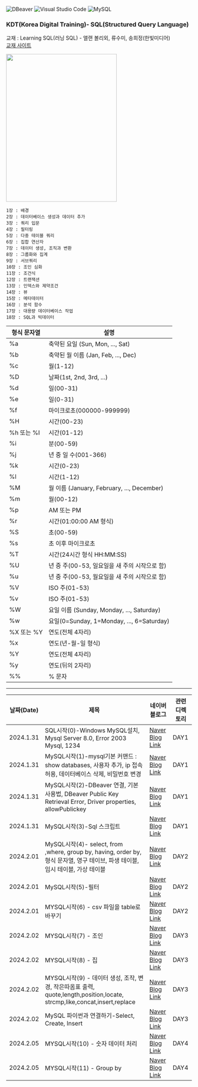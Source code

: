 ![DBeaver](https://img.shields.io/badge/dbeaver-382923.svg?style=for-the-badge&logo=dbeaver&logoColor=white)
![Visual Studio Code](https://img.shields.io/badge/Visual%20Studio%20Code-0078d7.svg?style=for-the-badge&logo=visual-studio-code&logoColor=white)
![MySQL](https://img.shields.io/badge/mysql-%2300f.svg?style=for-the-badge&logo=mysql&logoColor=white)




### KDT(Korea Digital Training)- SQL(Structured Query Language)

교재 : Learning SQL(러닝 SQL) - 앨랜 볼리외, 류수미, 송희정(한빛미디어)  
[교재 사이트](https://www.yes24.com/Product/Goods/98388711) 

<img src="https://image.yes24.com/goods/98388711/XL" width=300, height=400>   


```   
1장 : 배경
2장 : 데이터베이스 생성과 데이터 추가
3장 : 쿼리 입문
4장 : 필터링
5장 : 다중 테이블 쿼리
6장 : 집합 연산자
7장 : 데이터 생성, 조직과 변환
8장 : 그룹화와 집계
9장 : 서브쿼리
10장 : 조인 심화
11장 : 조건식
12장 : 트랜잭션
13장 : 인덱스와 제약조건
14장 : 뷰
15장 : 메타데이터
16장 : 분석 함수
17장 : 대용량 데이터베이스 작업
18장 : SQL과 빅데이터
```

| 형식 문자열 | 설명 |
| ----------| -----|
| %a | 축약된 요일 (Sun, Mon, ..., Sat) |
| %b | 축약된 월 이름 (Jan, Feb, ..., Dec) |
| %c | 월(1-12) |
| %D | 날짜(1st, 2nd, 3rd, ...) |
| %d | 일(00-31) |
| %e | 일(0-31) |
| %f | 마이크로초(000000-999999) |
| %H | 시간(00-23) |
| %h 또는 %I | 시간(01-12) |
| %i | 분(00-59) |
| %j | 년 중 일 수(001-366) |
| %k | 시간(0-23) |
| %l | 시간(1-12) |
| %M | 월 이름 (January, February, ..., December) |
| %m | 월(00-12) |
| %p | AM 또는 PM |
| %r | 시간(01:00:00 AM 형식) |
| %S | 초(00-59) |
| %s | 초 이후 마이크로초 |
| %T | 시간(24시간 형식 HH:MM:SS) |
| %U | 년 중 주(00-53, 일요일을 새 주의 시작으로 함) |
| %u | 년 중 주(00-53, 월요일을 새 주의 시작으로 함) |
| %V | ISO 주(01-53) |
| %v | ISO 주(01-53) |
| %W | 요일 이름 (Sunday, Monday, ..., Saturday) |
| %w | 요일(0=Sunday, 1=Monday, ..., 6=Saturday) |
| %X 또는 %Y | 연도(전체 4자리) |
| %x | 연도(년-월-일 형식) |
| %Y | 연도(전체 4자리) |
| %y | 연도(뒤의 2자리) |
| %% | % 문자 |


<hr/>   
   
|날짜(Date) | 제목 | 네이버 블로그 | 관련 디렉토리 |
| --------  | ---  | -----------| ------------|
| 2024.1.31 | SQL시작(0)-Windows MySQL설치, Mysql Server 8.0, Error 2003 Mysql, 1234 | [Naver Blog Link](https://blog.naver.com/mathnoah/223339283334) | DAY1 |
| 2024.1.31 | MySQL시작(1)-mysql기본 커맨드 : show databases, 사용자 추가, ip 접속 허용, 데이터베이스 삭제, 비밀번호 변경 | [Naver Blog Link](https://blog.naver.com/mathnoah/223339262993) | DAY1 |
| 2024.1.31 | MySQL시작(2)-DBeaver 연결, 기본 사용법, DBeaver Public Key Retrieval Error, Driver properties, allowPublickey | [Naver Blog Link](https://blog.naver.com/mathnoah/223339307659) | DAY1 |
| 2024.1.31 | MySQL시작(3)-Sql 스크립트 | [Naver Blog Link](https://blog.naver.com/mathnoah/223339583146) | DAY1 |
| 2024.2.01 | MySQL시작(4)- select, from ,where, group by, having, order by, 형식 문자열, 영구 테이브, 파생 테이블, 임시 테이블, 가상 테이블 | [Naver Blog Link](https://blog.naver.com/mathnoah/223340609092) | DAY2 |
| 2024.2.01 | MySQL시작(5)-필터 | [Naver Blog Link](https://blog.naver.com/mathnoah/223340807632) | DAY2 |
| 2024.2.01 | MYSQL시작(6) - csv 파일을 table로 바꾸기 | [Naver Blog Link](https://blog.naver.com/mathnoah/223341051021) | DAY2 |
| 2024.2.02 | MYSQL시작(7) - 조인 | [Naver Blog Link](https://blog.naver.com/mathnoah/223341757257) | DAY3 |
| 2024.2.02 | MYSQL시작(8) - 집  | [Naver Blog Link](https://blog.naver.com/mathnoah/223341882394) | DAY3 |
| 2024.2.02 | MYSQL시작(9) - 데이터 생성, 조작, 변경, 작은따옴표 출력, quote,length,position,locate, strcmp,like,concat,insert,replace | [Naver Blog Link](https://blog.naver.com/mathnoah/223341972010) | DAY3 |
| 2024.2.02 | MySQL 파이썬과 연결하기-Select, Create, Insert  | [Naver Blog Link](https://blog.naver.com/mathnoah/223342058090) | DAY3 |
| 2024.2.05 | MYSQL시작(10) - 숫자 데이터 처리 | [Naver Blog Link](https://blog.naver.com/mathnoah/223344499193) | DAY4 |
| 2024.2.05 | MYSQL시작(11) - Group by | [Naver Blog Link](https://blog.naver.com/mathnoah/223344643341) | DAY4 |





